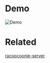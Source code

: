 # Demo

![Demo](demo.gif)

# Related

[racoocoonie-server](https://github.com/ygdanchoi/racoocoonie-server)
